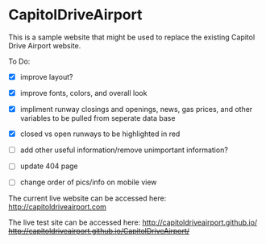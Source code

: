 # CapitolDriveAirport

This is a sample website that might be used to replace the existing Capitol Drive Airport website. 

To Do:
- [x] improve layout?
- [x] improve fonts, colors, and overall look
- [x] impliment runway closings and openings, news, gas prices, and other variables to be pulled from seperate data base
- [x] closed vs open runways to be highlighted in red
- [ ] add other useful information/remove unimportant information?
- [ ] update 404 page
- [ ] change order of pics/info on mobile view


The current live website can be accessed here:
http://capitoldriveairport.com

The live test site can be accessed here:
http://capitoldriveairport.github.io/
~~http://capitoldriveairport.github.io/CapitolDriveAirport/~~ 

